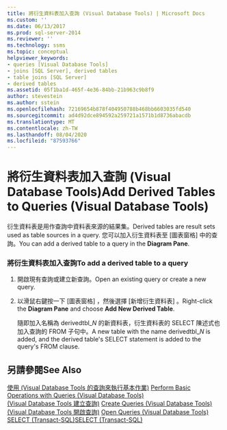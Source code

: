 ```yaml
---
title: 將衍生資料表加入查詢 (Visual Database Tools) | Microsoft Docs
ms.custom: ''
ms.date: 06/13/2017
ms.prod: sql-server-2014
ms.reviewer: ''
ms.technology: ssms
ms.topic: conceptual
helpviewer_keywords:
- queries [Visual Database Tools]
- joins [SQL Server], derived tables
- table joins [SQL Server]
- derived tables
ms.assetid: 05f1ba1d-465f-4e36-84bb-21b963c9b8f9
author: stevestein
ms.author: sstein
ms.openlocfilehash: 72169654b878f404950788b468bb6603035fd540
ms.sourcegitcommit: ad4d92dce894592a259721a1571b1d8736abacdb
ms.translationtype: MT
ms.contentlocale: zh-TW
ms.lasthandoff: 08/04/2020
ms.locfileid: "87593766"
---
```

# <a name="add-derived-tables-to-queries-visual-database-tools"></a><span data-ttu-id="6cbbe-102">將衍生資料表加入查詢 (Visual Database Tools)</span><span class="sxs-lookup"><span data-stu-id="6cbbe-102">Add Derived Tables to Queries (Visual Database Tools)</span></span>
  <span data-ttu-id="6cbbe-103">衍生資料表是用作查詢中資料表來源的結果集。</span><span class="sxs-lookup"><span data-stu-id="6cbbe-103">Derived tables are result sets used as table sources in a query.</span></span> <span data-ttu-id="6cbbe-104">您可以加入衍生資料表至 [圖表窗格]  中的查詢。</span><span class="sxs-lookup"><span data-stu-id="6cbbe-104">You can add a derived table to a query in the **Diagram Pane**.</span></span>  
  
### <a name="to-add-a-derived-table-to-a-query"></a><span data-ttu-id="6cbbe-105">將衍生資料表加入查詢</span><span class="sxs-lookup"><span data-stu-id="6cbbe-105">To add a derived table to a query</span></span>  
  
1.  <span data-ttu-id="6cbbe-106">開啟現有查詢或建立新查詢。</span><span class="sxs-lookup"><span data-stu-id="6cbbe-106">Open an existing query or create a new query.</span></span>  
  
2.  <span data-ttu-id="6cbbe-107">以滑鼠右鍵按一下 [圖表窗格]  ，然後選擇 [新增衍生資料表]  。</span><span class="sxs-lookup"><span data-stu-id="6cbbe-107">Right-click the **Diagram Pane** and choose **Add New Derived Table**.</span></span>  
  
     <span data-ttu-id="6cbbe-108">隨即加入名稱為 derivedtbl_*N* 的新資料表，衍生資料表的 SELECT 陳述式也加入查詢的 FROM 子句中。</span><span class="sxs-lookup"><span data-stu-id="6cbbe-108">A new table with the name derivedtbl_*N* is added, and the derived table's SELECT statement is added to the query's FROM clause.</span></span>  
  
## <a name="see-also"></a><span data-ttu-id="6cbbe-109">另請參閱</span><span class="sxs-lookup"><span data-stu-id="6cbbe-109">See Also</span></span>  
 <span data-ttu-id="6cbbe-110">[使用 &#40;Visual Database Tools 的查詢來執行基本作業&#41;](visual-database-tools.md) </span><span class="sxs-lookup"><span data-stu-id="6cbbe-110">[Perform Basic Operations with Queries &#40;Visual Database Tools&#41;](visual-database-tools.md) </span></span>  
 <span data-ttu-id="6cbbe-111">[&#40;Visual Database Tools 建立查詢&#41;](create-queries-visual-database-tools.md) </span><span class="sxs-lookup"><span data-stu-id="6cbbe-111">[Create Queries &#40;Visual Database Tools&#41;](create-queries-visual-database-tools.md) </span></span>  
 <span data-ttu-id="6cbbe-112">[&#40;Visual Database Tools 開啟查詢&#41;](open-queries-visual-database-tools.md) </span><span class="sxs-lookup"><span data-stu-id="6cbbe-112">[Open Queries &#40;Visual Database Tools&#41;](open-queries-visual-database-tools.md) </span></span>  
 [<span data-ttu-id="6cbbe-113">SELECT &#40;Transact-SQL&#41;</span><span class="sxs-lookup"><span data-stu-id="6cbbe-113">SELECT &#40;Transact-SQL&#41;</span></span>](/sql/t-sql/queries/select-transact-sql)  
  
  
